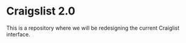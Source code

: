 # Craigslist 2.0

This is a repository where we will be redesigning the current Craiglist interface.